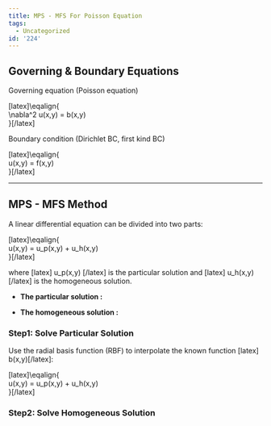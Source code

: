 ```yaml
---
title: MPS - MFS For Poisson Equation
tags:
  - Uncategorized
id: '224'
---
```


Governing & Boundary Equations
------------------------------

Governing equation (Poisson equation)

\[latex\]\\eqalign{  
\\nabla^2 u(x,y) = b(x,y)  
}\[/latex\]

Boundary condition (Dirichlet BC, first kind BC)

\[latex\]\\eqalign{  
u(x,y) = f(x,y)  
}\[/latex\]

* * *

MPS - MFS Method
----------------

A linear differential equation can be divided into two parts:

\[latex\]\\eqalign{  
u(x,y) = u\_p(x,y) + u\_h(x,y)  
}\[/latex\]

where \[latex\] u\_p(x,y) \[/latex\] is the particular solution and \[latex\] u\_h(x,y) \[/latex\] is the homogeneous solution.

*   **The particular solution :**

*   **The homogeneous solution :**

### Step1: Solve **Particular Solution**

Use the radial basis function (RBF) to interpolate the known function \[latex\] b(x,y)\[/latex\]:

\[latex\]\\eqalign{  
u(x,y) = u\_p(x,y) + u\_h(x,y)  
}\[/latex\]

### Step2: Solve **Homogeneous** **Solution**